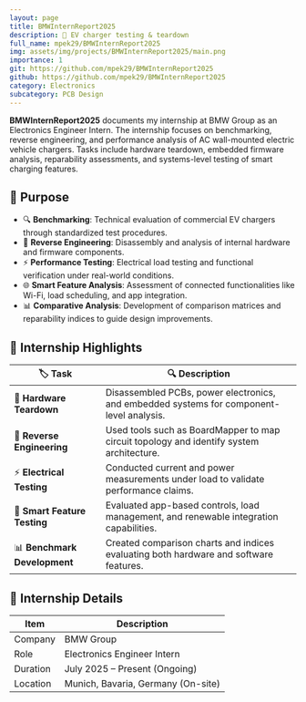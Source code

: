 ```yaml
---
layout: page
title: BMWInternReport2025
description: 🚗 EV charger testing & teardown
full_name: mpek29/BMWInternReport2025
img: assets/img/projects/BMWInternReport2025/main.png
importance: 1
git: https://github.com/mpek29/BMWInternReport2025
github: https://github.com/mpek29/BMWInternReport2025
category: Electronics
subcategory: PCB Design
---
```


**BMWInternReport2025** documents my internship at BMW Group as an Electronics Engineer Intern. The internship focuses on benchmarking, reverse engineering, and performance analysis of AC wall-mounted electric vehicle chargers. Tasks include hardware teardown, embedded firmware analysis, reparability assessments, and systems-level testing of smart charging features.

## 🎯 Purpose  

- 🔍 **Benchmarking**: Technical evaluation of commercial EV chargers through standardized test procedures.  
- 🔄 **Reverse Engineering**: Disassembly and analysis of internal hardware and firmware components.  
- ⚡ **Performance Testing**: Electrical load testing and functional verification under real-world conditions.  
- 🌐 **Smart Feature Analysis**: Assessment of connected functionalities like Wi-Fi, load scheduling, and app integration.  
- 📊 **Comparative Analysis**: Development of comparison matrices and reparability indices to guide design improvements.

## 📝 Internship Highlights  

| 🏷️ Task | 🔍 Description |
|---------|----------------|
| 🔧 **Hardware Teardown** | Disassembled PCBs, power electronics, and embedded systems for component-level analysis. |
| 🔄 **Reverse Engineering** | Used tools such as BoardMapper to map circuit topology and identify system architecture. |
| ⚡ **Electrical Testing** | Conducted current and power measurements under load to validate performance claims. |
| 📱 **Smart Feature Testing** | Evaluated app-based controls, load management, and renewable integration capabilities. |
| 📊 **Benchmark Development** | Created comparison charts and indices evaluating both hardware and software features. |

## 📍 Internship Details  

| Item              | Description                               |
|-------------------|-------------------------------------------|
| Company           | BMW Group                                 |
| Role              | Electronics Engineer Intern               |
| Duration          | July 2025 – Present (Ongoing)             |
| Location          | Munich, Bavaria, Germany (On-site)        |

